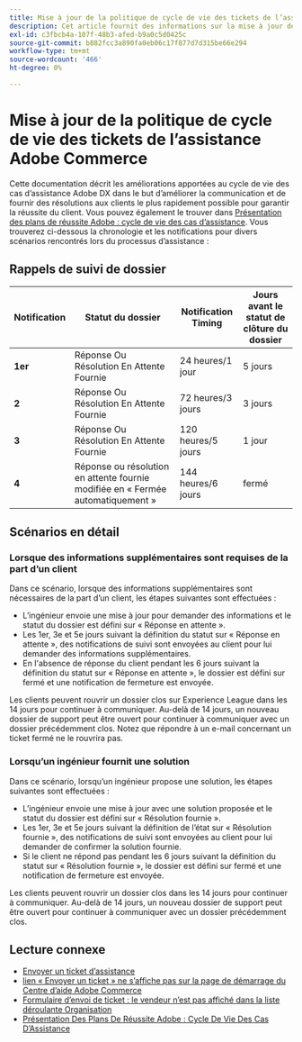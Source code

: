 ```yaml
---
title: Mise à jour de la politique de cycle de vie des tickets de l’assistance Adobe Commerce
description: Cet article fournit des informations sur la mise à jour de la politique de cycle de vie des tickets du support Adobe Commerce.
exl-id: c3fbcb4a-107f-48b3-afed-b9a0c5d0425c
source-git-commit: b882fcc3a890fa0eb06c17f877d7d315be66e294
workflow-type: tm+mt
source-wordcount: '466'
ht-degree: 0%

---
```


# Mise à jour de la politique de cycle de vie des tickets de l’assistance Adobe Commerce

Cette documentation décrit les améliorations apportées au cycle de vie des cas d’assistance Adobe DX dans le but d’améliorer la communication et de fournir des résolutions aux clients le plus rapidement possible pour garantir la réussite du client. Vous pouvez également le trouver dans [Présentation des plans de réussite Adobe : cycle de vie des cas d’assistance](https://experienceleague.adobe.com/en/docs/support-resources/data-sheets/overview#support-case-lifecycle---coming-soon).
Vous trouverez ci-dessous la chronologie et les notifications pour divers scénarios rencontrés lors du processus d’assistance :

## Rappels de suivi de dossier

| Notification | Statut du dossier | Notification Timing | Jours avant le statut de clôture du dossier |
|--- |--- |--- |--- |
| **1er** | Réponse Ou Résolution En Attente Fournie | 24 heures/1 jour | 5 jours |
| **2** | Réponse Ou Résolution En Attente Fournie | 72 heures/3 jours | 3 jours |
| **3** | Réponse Ou Résolution En Attente Fournie | 120 heures/5 jours | 1 jour |
| **4** | Réponse ou résolution en attente fournie modifiée en « Fermée automatiquement » | 144 heures/6 jours | fermé |

## Scénarios en détail

### Lorsque des informations supplémentaires sont requises de la part d’un client

Dans ce scénario, lorsque des informations supplémentaires sont nécessaires de la part d’un client, les étapes suivantes sont effectuées :

* L’ingénieur envoie une mise à jour pour demander des informations et le statut du dossier est défini sur « Réponse en attente ».
* Les 1er, 3e et 5e jours suivant la définition du statut sur « Réponse en attente », des notifications de suivi sont envoyées au client pour lui demander des informations supplémentaires.
* En l&#39;absence de réponse du client pendant les 6 jours suivant la définition du statut sur « Réponse en attente », le dossier est défini sur fermé et une notification de fermeture est envoyée.

Les clients peuvent rouvrir un dossier clos sur Experience League dans les 14 jours pour continuer à communiquer. Au-delà de 14 jours, un nouveau dossier de support peut être ouvert pour continuer à communiquer avec un dossier précédemment clos. Notez que répondre à un e-mail concernant un ticket fermé ne le rouvrira pas.

### Lorsqu’un ingénieur fournit une solution

Dans ce scénario, lorsqu’un ingénieur propose une solution, les étapes suivantes sont effectuées :

* L’ingénieur envoie une mise à jour avec une solution proposée et le statut du dossier est défini sur « Résolution fournie ».
* Les 1er, 3e et 5e jours suivant la définition de l’état sur « Résolution fournie », des notifications de suivi sont envoyées au client pour lui demander de confirmer la solution fournie.
* Si le client ne répond pas pendant les 6 jours suivant la définition du statut sur « Résolution fournie », le dossier est défini sur fermé et une notification de fermeture est envoyée.

Les clients peuvent rouvrir un dossier clos dans les 14 jours pour continuer à communiquer. Au-delà de 14 jours, un nouveau dossier de support peut être ouvert pour continuer à communiquer avec un dossier précédemment clos.

## Lecture connexe

* [Envoyer un ticket d’assistance](https://experienceleague.adobe.com/en/docs/commerce-knowledge-base/kb/help-center-guide/magento-help-center-user-guide#submit-ticket)
* [ lien « Envoyer un ticket » ne s’affiche pas sur la page de démarrage du Centre d’aide Adobe Commerce](https://experienceleague.adobe.com/en/docs/commerce-knowledge-base/kb/help-center-guide/magento-help-center-user-guide#no-submit-link)
* [Formulaire d’envoi de ticket : le vendeur n’est pas affiché dans la liste déroulante Organisation](https://experienceleague.adobe.com/en/docs/commerce-knowledge-base/kb/help-center-guide/magento-help-center-user-guide#merchant-not-displayed)
* [Présentation Des Plans De Réussite Adobe : Cycle De Vie Des Cas D’Assistance](https://experienceleague.adobe.com/en/docs/support-resources/data-sheets/overview#support-case-lifecycle---coming-soon)
